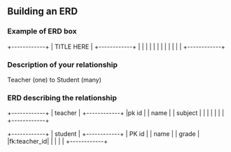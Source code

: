 ## Building an ERD 

### Example of ERD box

+------------+
| TITLE HERE |
+------------+
|            |
|            |
|            |
|            |
|            |
|            |
+------------+

### Description of your relationship

Teacher (one) to Student (many)

### ERD describing the relationship

+------------+
| teacher    |
+------------+
|pk  id      |
| name       |
| subject    |
|            |
|            |
|            |
+------------+

+------------+
| student    |
+------------+
| PK id      |
| name       |
| grade      |
|fk:teacher_id|
|            |
|            |
+------------+
